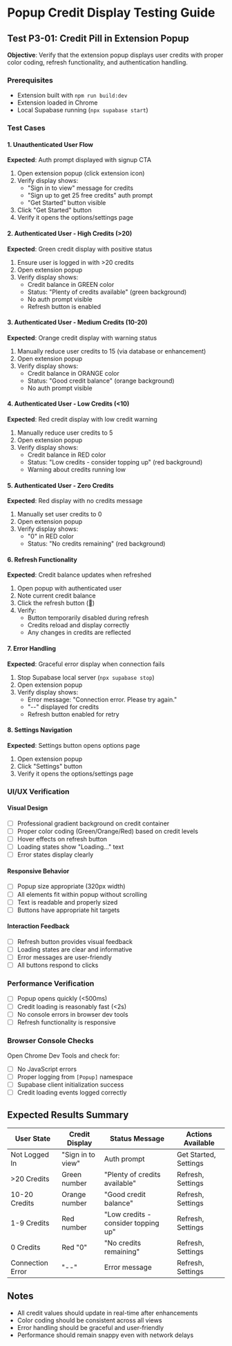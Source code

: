 # Popup Credit Display Testing Guide

## Test P3-01: Credit Pill in Extension Popup

**Objective**: Verify that the extension popup displays user credits with proper color coding, refresh functionality, and authentication handling.

### Prerequisites

- Extension built with `npm run build:dev`
- Extension loaded in Chrome
- Local Supabase running (`npx supabase start`)

### Test Cases

#### 1. Unauthenticated User Flow

**Expected**: Auth prompt displayed with signup CTA

1. Open extension popup (click extension icon)
2. Verify display shows:
   - "Sign in to view" message for credits
   - "Sign up to get 25 free credits" auth prompt
   - "Get Started" button visible
3. Click "Get Started" button
4. Verify it opens the options/settings page

#### 2. Authenticated User - High Credits (>20)

**Expected**: Green credit display with positive status

1. Ensure user is logged in with >20 credits
2. Open extension popup
3. Verify display shows:
   - Credit balance in GREEN color
   - Status: "Plenty of credits available" (green background)
   - No auth prompt visible
   - Refresh button is enabled

#### 3. Authenticated User - Medium Credits (10-20)

**Expected**: Orange credit display with warning status

1. Manually reduce user credits to 15 (via database or enhancement)
2. Open extension popup
3. Verify display shows:
   - Credit balance in ORANGE color
   - Status: "Good credit balance" (orange background)
   - No auth prompt visible

#### 4. Authenticated User - Low Credits (<10)

**Expected**: Red credit display with low credit warning

1. Manually reduce user credits to 5
2. Open extension popup
3. Verify display shows:
   - Credit balance in RED color
   - Status: "Low credits - consider topping up" (red background)
   - Warning about credits running low

#### 5. Authenticated User - Zero Credits

**Expected**: Red display with no credits message

1. Manually set user credits to 0
2. Open extension popup
3. Verify display shows:
   - "0" in RED color
   - Status: "No credits remaining" (red background)

#### 6. Refresh Functionality

**Expected**: Credit balance updates when refreshed

1. Open popup with authenticated user
2. Note current credit balance
3. Click the refresh button (🔄)
4. Verify:
   - Button temporarily disabled during refresh
   - Credits reload and display correctly
   - Any changes in credits are reflected

#### 7. Error Handling

**Expected**: Graceful error display when connection fails

1. Stop Supabase local server (`npx supabase stop`)
2. Open extension popup
3. Verify display shows:
   - Error message: "Connection error. Please try again."
   - "--" displayed for credits
   - Refresh button enabled for retry

#### 8. Settings Navigation

**Expected**: Settings button opens options page

1. Open extension popup
2. Click "Settings" button
3. Verify it opens the options/settings page

### UI/UX Verification

#### Visual Design

- [ ] Professional gradient background on credit container
- [ ] Proper color coding (Green/Orange/Red) based on credit levels
- [ ] Hover effects on refresh button
- [ ] Loading states show "Loading..." text
- [ ] Error states display clearly

#### Responsive Behavior

- [ ] Popup size appropriate (320px width)
- [ ] All elements fit within popup without scrolling
- [ ] Text is readable and properly sized
- [ ] Buttons have appropriate hit targets

#### Interaction Feedback

- [ ] Refresh button provides visual feedback
- [ ] Loading states are clear and informative
- [ ] Error messages are user-friendly
- [ ] All buttons respond to clicks

### Performance Verification

- [ ] Popup opens quickly (<500ms)
- [ ] Credit loading is reasonably fast (<2s)
- [ ] No console errors in browser dev tools
- [ ] Refresh functionality is responsive

### Browser Console Checks

Open Chrome Dev Tools and check for:

- [ ] No JavaScript errors
- [ ] Proper logging from `[Popup]` namespace
- [ ] Supabase client initialization success
- [ ] Credit loading events logged correctly

## Expected Results Summary

| User State       | Credit Display    | Status Message                      | Actions Available     |
| ---------------- | ----------------- | ----------------------------------- | --------------------- |
| Not Logged In    | "Sign in to view" | Auth prompt                         | Get Started, Settings |
| >20 Credits      | Green number      | "Plenty of credits available"       | Refresh, Settings     |
| 10-20 Credits    | Orange number     | "Good credit balance"               | Refresh, Settings     |
| 1-9 Credits      | Red number        | "Low credits - consider topping up" | Refresh, Settings     |
| 0 Credits        | Red "0"           | "No credits remaining"              | Refresh, Settings     |
| Connection Error | "--"              | Error message                       | Refresh, Settings     |

## Notes

- All credit values should update in real-time after enhancements
- Color coding should be consistent across all views
- Error handling should be graceful and user-friendly
- Performance should remain snappy even with network delays
